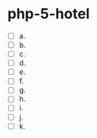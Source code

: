 # php-5-hotel

- [ ] a.
- [ ] b.
- [ ] c.
- [ ] d.
- [ ] e.
- [ ] f.
- [ ] g.
- [ ] h.
- [ ] i.
- [ ] j.
- [ ] k.
